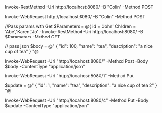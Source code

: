 Invoke-RestMethod -Uri http://localhost:8080/ -B "Colin" -Method POST

Invoke-WebRequest http://localhost:8080/ -B "Colin" -Method POST

//Pass params with Get
$Parameters = @{
  id = 'John'
  Children = 'Abe','Karen','Jo'
}
Invoke-RestMethod -Uri http://localhost:8080/ -B $Parameters -Method GET



// pass json 
$body = @"
 {
     "id": 100,
     "name": "tea",
     "description": "a nice cup of tea"
 }
"@

Invoke-WebRequest -Uri "http://localhost:8080/" -Method Post -Body $body -ContentType "application/json"


Invoke-WebRequest -Uri "http://localhost:8080/1" -Method Put 

$update = @"
 {
     "id": 1,
     "name": "tea",
     "description": "a nice cup of tea 2"
 }
"@

Invoke-WebRequest -Uri "http://localhost:8080/4" -Method Put -Body $update -ContentType "application/json"